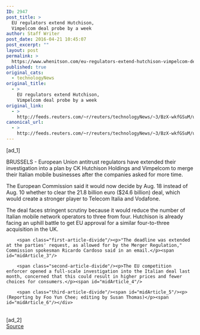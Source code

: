 ```yaml
---
ID: 2947
post_title: >
  EU regulators extend Hutchison,
  Vimpelcom deal probe by a week
author: Staff Writer
post_date: 2016-04-21 10:45:07
post_excerpt: ""
layout: post
permalink: >
  https://www.whenitson.com/eu-regulators-extend-hutchison-vimpelcom-deal-probe-by-a-week/
published: true
original_cats:
  - technologyNews
original_title:
  - >
    EU regulators extend Hutchison,
    Vimpelcom deal probe by a week
original_link:
  - >
    http://feeds.reuters.com/~r/reuters/technologyNews/~3/BzX-wkfGSuM/us-vimpelcom-m-a-hutchison-eu-idUSKCN0XI12Z
canonical_url:
  - >
    http://feeds.reuters.com/~r/reuters/technologyNews/~3/BzX-wkfGSuM/us-vimpelcom-m-a-hutchison-eu-idUSKCN0XI12Z
---
```

 [ad_1]
<br><div id="articleText">
<span id="midArticle_start"/>

<span class="focusParagraph" readability="4"><p>BRUSSELS - European Union antitrust regulators have extended their investigation into a plan by CK Hutchison Holdings and Vimpelcom to merge their Italian mobile businesses after the companies asked for more time.</p></span><span id="midArticle_0"/><p>The European Commission said it would now decide by Aug. 18 instead of Aug. 10 whether to clear the 21.8 billion euro ($24.6 billion) deal, which would create a stronger player to Telecom Italia and Vodafone.</p><span id="midArticle_1"/><p>The deal faces stringent scrutiny because it would reduce the number of Italian mobile network operators to three from four. Hutchison is already facing an uphill battle to get EU approval for a similar four-to-three acquisition in the UK.</p><span id="midArticle_2"/>
        
        <span class="first-article-divide"/><p>"The deadline was extended at the parties' request, as allowed for by the Merger Regulation," Commission spokesman Ricardo Cardoso said in an email.</p><span id="midArticle_3"/>
        
        <span class="second-article-divide"/><p>The EU competition enforcer opened a full-scale investigation into the Italian deal last month, concerned that this could result in higher prices and fewer choices for consumers.</p><span id="midArticle_4"/>
        
        <span class="third-article-divide"/><span id="midArticle_5"/><p> (Reporting by Foo Yun Chee; editing by Susan Thomas)</p><span id="midArticle_6"/></div>
<br>[ad_2]
<br><a href="http://feeds.reuters.com/~r/reuters/technologyNews/~3/BzX-wkfGSuM/us-vimpelcom-m-a-hutchison-eu-idUSKCN0XI12Z">Source </a>